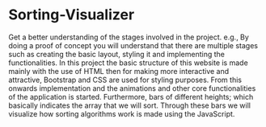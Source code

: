 # Sorting-Visualizer

Get a better understanding of the stages involved in the project. e.g., By doing a proof of concept you will understand that there are multiple stages such as creating the basic layout, styling it and implementing the functionalities. In this project the basic structure of this website is made mainly with the use of HTML then for making more interactive and attractive, Bootstrap and CSS are used for styling purposes. From this onwards implementation and the animations and other core functionalities of the application is started. Furthermore, bars of different heights; which basically indicates the array that we will sort. Through these bars we will visualize how sorting algorithms work is made using the JavaScript.

